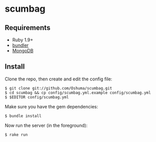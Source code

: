 scumbag
=======

Requirements
------------
* Ruby 1.9+
* [bundler](http://gembundler.com/)
* [MongoDB](http://www.mongodb.org/)

Install
-------
Clone the repo, then create and edit the config file:

    $ git clone git://github.com/Oshuma/scumbag.git
    $ cd scumbag && cp config/scumbag.yml.example config/scumbag.yml
    $ $EDITOR config/scumbag.yml

Make sure you have the gem dependencies:

    $ bundle install

Now run the server (in the foreground):

    $ rake run
